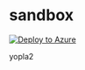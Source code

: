 # sandbox

[![Deploy to Azure](https://github.com/tdupoiron/sandbox/actions/workflows/deploy.yml/badge.svg?branch=develop&event=pull_request)](https://github.com/tdupoiron/sandbox/actions/workflows/deploy.yml)

yopla2